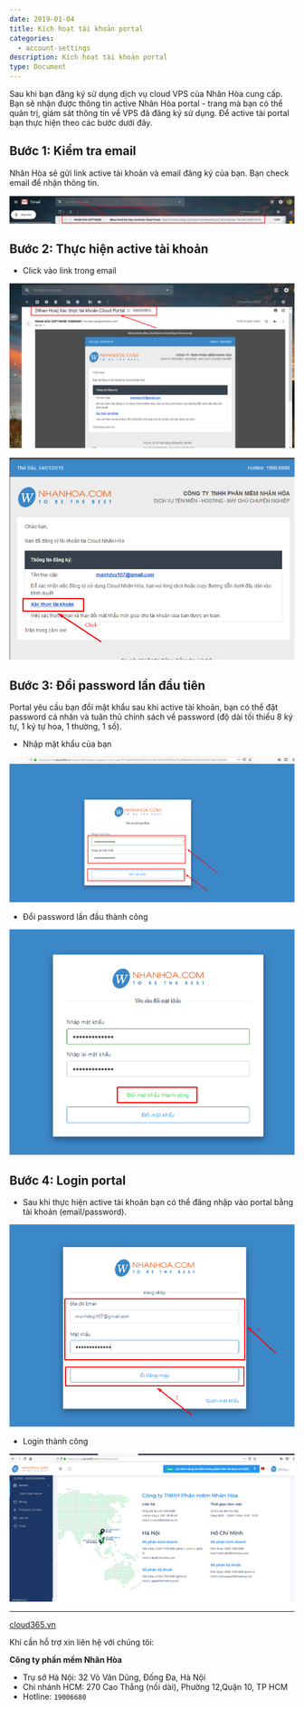 ```yaml
---
date: 2019-01-04
title: Kích hoạt tài khoản portal
categories:
  - account-settings
description: Kích hoạt tài khoản portal
type: Document
---
```


Sau khi bạn đăng ký sử dụng dịch vụ cloud VPS của Nhân Hòa cung cấp. Bạn sẽ nhận được thông tin active Nhân Hòa portal - trang mà bạn có thể quản trị, giám sát thông tin về VPS đã đăng ký sử dụng. Để active tài portal bạn thực hiện theo các bước dưới đây.

## Bước 1: Kiểm tra email

Nhân Hòa sẽ gửi link active tài khoản và email đăng ký của bạn. Bạn check email để nhận thông tin.

![](/images/img-active-account-portal/Screenshot_533.png)

## Bước 2: Thực hiện active tài khoản

+ Click vào link trong email

![](/images/img-active-account-portal/Screenshot_534.png)

![](/images/img-active-account-portal/Screenshot_535.png)

## Bước 3: Đổi password lần đầu tiên

Portal yêu cầu bạn đổi mật khẩu sau khi active tài khoản, bạn có thể đặt password cá nhân và tuân thủ chính sách về password (độ dài tối thiểu 8 ký tự, 1 ký tự hoa, 1 thường, 1 số).

+ Nhập mật khẩu của bạn

![](/images/img-active-account-portal/Screenshot_536.png)

+ Đổi password lần đầu thành công

![](/images/img-active-account-portal/Screenshot_537.png)

## Bước 4: Login portal

+ Sau khi thực hiện active tài khoản bạn có thể đăng nhập vào portal bằng tài khoản (email/password).

![](/images/img-active-account-portal/Screenshot_538.png)

+ Login thành công

![](/images/img-active-account-portal/Screenshot_539.png)

---
[cloud365.vn](https://cloud365.vn/)

Khi cần hỗ trợ xin liên hệ với chúng tôi:

**Công ty phần mềm Nhân Hòa**
- Trụ sở Hà Nội: 32 Võ Văn Dũng, Đống Đa, Hà Nội
- Chi nhánh HCM: 270 Cao Thắng (nối dài), Phường 12,Quận 10, TP HCM
- Hotline: `19006680`